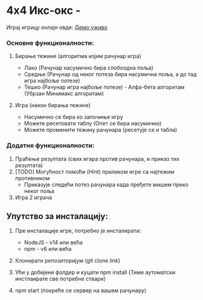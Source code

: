 # 4x4  Икс-окс - 

Играј игрицу онлајн овде: [Демо уживо](https://peranovicc.github.io/tic-tac-toe-4x4/)

### Основне функционалности:

1. Бирање тежине (алгоритма којим рачунар игра)
    - Лако (Рачунар насумично бира слобоодна поља)
    - Средње (Рачунар од неког потеза бира насумична поља, а до тад игра најбоље потезе)
    - Тешко (Рачунар игра најбоље потезе) - Алфа-бета алгоритам (Убрзан Минимакс алгоритам)

2. Игра (након бирања тежине)
    - Насумично се бира ко започиње игру
    - Можете ресетовати таблу (Опет се бира насумично)
    - Можете променити тежину рачунара (ресетује се и табла)

### Додатне функционалности:

1. Праћење резултата (свих игара против рачунара, и приказ тих резултата)
2. [TODO] Могућност помоћи (Hint) приликом игре са најтежим противником
    - Приказује следећи потез рачунара када пређете мишем преко неког поља
3. Игра 2 играча

## Упутство за инсталацију:

1. Пре инсталације игре, потребно је инсталирати:
    - NodeJS - v14 или већа
    - npm - v6 или већа

2. Клонирати репозиторијум (git clone _link_)
3. Ући у добијени фолдер и куцати npm install (Тиме аутоматски инстлаирате све потребне ствари)
4. npm start  (покреће се сервер на вашем рачунару)